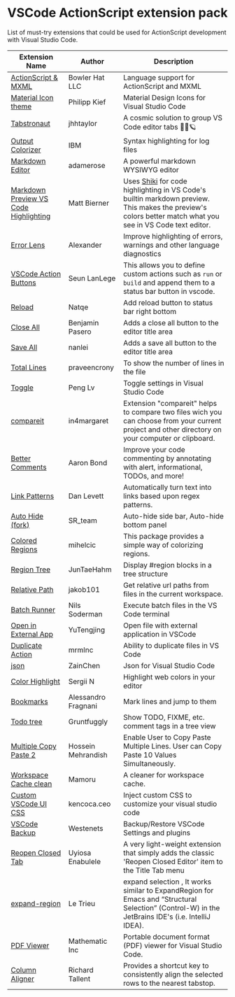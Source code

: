 # VSCode ActionScript extension pack

List of must-try extensions that could be used for ActionScript development with Visual Studio Code.

| Extension Name                                                                                                      | Author              | Description                                                                                                                                                                                  |
| ------------------------------------------------------------------------------------------------------------------- | ------------------- | -------------------------------------------------------------------------------------------------------------------------------------------------------------------------------------------- |
| [ActionScript & MXML](https://marketplace.visualstudio.com/items?itemName=bowlerhatllc.vscode-as3mxml)              | Bowler Hat LLC      | Language support for ActionScript and MXML                                                                                                                                                   |
| [Material Icon theme](https://marketplace.visualstudio.com/items?itemName=PKief.material-icon-theme)                | Philipp Kief        | Material Design Icons for Visual Studio Code                                                                                                                                                 |
| [Tabstronaut](https://marketplace.visualstudio.com/items?itemName=jhhtaylor.tabstronaut)                            | jhhtaylor           | A cosmic solution to group VS Code editor tabs 👩‍🚀🪐                                                                                                                                          |
| [Output Colorizer](https://marketplace.visualstudio.com/items?itemName=IBM.output-colorizer)                        | IBM                 | Syntax highlighting for log files                                                                                                                                                            |
| [Markdown Editor](https://marketplace.visualstudio.com/items?itemName=adamerose.markdown-wysiwyg)                   | adamerose           | A powerful markdown WYSIWYG editor                                                                                                                                                           |
| [Markdown Preview VS Code Highlighting](https://marketplace.visualstudio.com/items?itemName=bierner.markdown-shiki) | Matt Bierner        | Uses [Shiki](https://github.com/octref/shiki) for code highlighting in VS Code's builtin markdown preview. This makes the preview's colors better match what you see in VS Code text editor. |
| [Error Lens](https://marketplace.visualstudio.com/items?itemName=usernamehw.errorlens)                              | Alexander           | Improve highlighting of errors, warnings and other language diagnostics                                                                                                                      |
| [VSCode Action Buttons](https://marketplace.visualstudio.com/items?itemName=seunlanlege.action-buttons)             | Seun LanLege        | This allows you to define custom actions such as `run` or `build` and append them to a status bar button in vscode.                                                                          |
| [Reload](https://marketplace.visualstudio.com/items?itemName=natqe.reload)                                          | Natqe               | Add reload button to status bar right bottom                                                                                                                                                 |
| [Close All](https://marketplace.visualstudio.com/items?itemName=benjpas.close-all)                                  | Benjamin Pasero     | Adds a close all button to the editor title area                                                                                                                                             |
| [Save All](https://marketplace.visualstudio.com/items?itemName=nanlei.save-all)                                     | nanlei              | Adds a save all button to the editor title area                                                                                                                                              |
| [Total Lines](https://marketplace.visualstudio.com/items?itemName=praveencrony.total-lines)                         | praveencrony        | To show the number of lines in the file                                                                                                                                                      |
| [Toggle](https://marketplace.visualstudio.com/items?itemName=rebornix.toggle)                                       | Peng Lv             | Toggle settings in Visual Studio Code                                                                                                                                                        |
| [compareit](https://marketplace.visualstudio.com/items?itemName=in4margaret.compareit)                              | in4margaret         | Extension "compareit" helps to compare two files wich you can choose from your current project and other directory on your computer or clipboard.                                            |
| [Better Comments](https://marketplace.visualstudio.com/items?itemName=aaron-bond.better-comments)                   | Aaron Bond          | Improve your code commenting by annotating with alert, informational, TODOs, and more!                                                                                                       |
| [Link Patterns](https://marketplace.visualstudio.com/items?itemName=DanLevett.pattern-links)                        | Dan Levett          | Automatically turn text into links based upon regex patterns.                                                                                                                                |
| [Auto Hide (fork)](https://marketplace.visualstudio.com/items?itemName=SR-team.vscode-autohide-fork)                | SR_team             | Auto-hide side bar, Auto-hide bottom panel                                                                                                                                                   |
| [Colored Regions](https://marketplace.visualstudio.com/items?itemName=mihelcic.colored-regions)                     | mihelcic            | This package provides a simple way of colorizing regions.                                                                                                                                    |
| [Region Tree](https://marketplace.visualstudio.com/items?itemName=JunTaeHahm.region-tree)                           | JunTaeHahm          | Display #region blocks in a tree structure                                                                                                                                                   |
| [Relative Path](https://marketplace.visualstudio.com/items?itemName=jakob101.RelativePath)                          | jakob101            | Get relative url paths from files in the current workspace.                                                                                                                                  |
| [Batch Runner](https://marketplace.visualstudio.com/items?itemName=NilsSoderman.batch-runner)                       | Nils Soderman       | Execute batch files in the VS Code terminal                                                                                                                                                  |
| [Open in External App](https://marketplace.visualstudio.com/items?itemName=YuTengjing.open-in-external-app)         | YuTengjing          | Open file with external application in VSCode                                                                                                                                                |
| [Duplicate Action](https://marketplace.visualstudio.com/items?itemName=mrmlnc.vscode-duplicate)                     | mrmlnc              | Ability to duplicate files in VS Code                                                                                                                                                        |
| [json](https://marketplace.visualstudio.com/items?itemName=ZainChen.json)                                           | ZainChen            | Json for Visual Studio Code                                                                                                                                                                  |
| [Color Highlight](https://marketplace.visualstudio.com/items?itemName=naumovs.color-highlight)                      | Sergii N            | Highlight web colors in your editor                                                                                                                                                          |
| [Bookmarks](https://marketplace.visualstudio.com/items?itemName=alefragnani.Bookmarks)                              | Alessandro Fragnani | Mark lines and jump to them                                                                                                                                                                  |
| [Todo tree](https://marketplace.visualstudio.com/items?itemName=Gruntfuggly.todo-tree)                              | Gruntfuggly         | Show TODO, FIXME, etc. comment tags in a tree view                                                                                                                                           |
| [Multiple Copy Paste 2](https://marketplace.visualstudio.com/items?itemName=HosseinMehrandish.multiplecopypaste2)   | Hossein Mehrandish  | Enable User to Copy Paste Multiple Lines. User can Copy Paste 10 Values Simultaneously.                                                                                                      |
| [Workspace Cache clean](https://marketplace.visualstudio.com/items?itemName=MamoruDS.workspace-cacheclean)          | Mamoru              | A cleaner for workspace cache.                                                                                                                                                               |
| [Custom VSCode UI CSS](https://marketplace.visualstudio.com/items?itemName=kencocaceo.customvscodeuicss)            | kencoca.ceo         | Inject custom CSS to customize your visual studio code                                                                                                                                       |
| [VSCode Backup](https://marketplace.visualstudio.com/items?itemName=westenets.vscode-backup)                        | Westenets           | Backup/Restore VSCode Settings and plugins                                                                                                                                                   |
| [Reopen Closed Tab](https://marketplace.visualstudio.com/items?itemName=uyiosa-enabulele.reopenclosedtab)           | Uyiosa Enabulele    | A very light-weight extension that simply adds the classic 'Reopen Closed Editor' item to the Title Tab menu                                                                                 |
| [expand-region](https://marketplace.visualstudio.com/items?itemName=letrieu.expand-region)                          | Le Trieu            | expand selection , It works similar to ExpandRegion for Emacs and “Structural Selection” (Control-W) in the JetBrains IDE's (i.e. IntelliJ IDEA).                                            |
| [PDF Viewer](https://marketplace.visualstudio.com/items?itemName=mathematic.vscode-pdf)                             | Mathematic Inc      | Portable document format (PDF) viewer for Visual Studio Code.                                                                                                                                |
| [Column Aligner](https://marketplace.visualstudio.com/items?itemName=RichardTallentVS.column-aligner)               | Richard Tallent     | Provides a shortcut key to consistently align the selected rows to the nearest tabstop.                                                                                                      |
